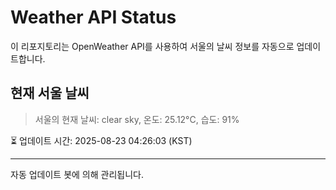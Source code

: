 
# Weather API Status

이 리포지토리는 OpenWeather API를 사용하여 서울의 날씨 정보를 자동으로 업데이트합니다.

## 현재 서울 날씨
> 서울의 현재 날씨: clear sky, 온도: 25.12°C, 습도: 91%

⏳ 업데이트 시간: 2025-08-23 04:26:03 (KST)

---
자동 업데이트 봇에 의해 관리됩니다.
